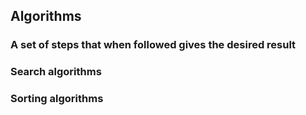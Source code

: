 ## Algorithms

### A set of steps that when followed gives the desired result

### Search algorithms
### Sorting algorithms
